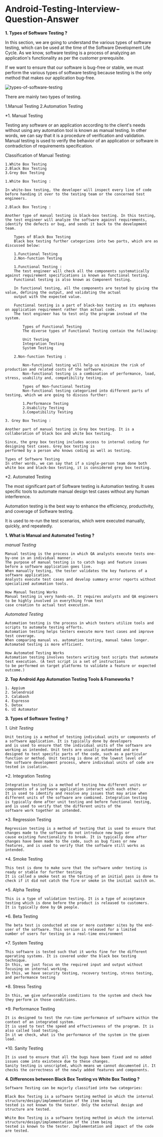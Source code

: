 # Android-Testing-Interview-Question-Answer

**1. Types of Software Testing ?**


  In this section, we are going to understand the various types of software testing, which can be used at the time 
  of the Software Development Life Cycle.
  As we know, software testing is a process of analyzing an application's functionality as per the customer prerequisite.
  
  If we want to ensure that our software is bug-free or stable, we must perform the various types of software testing because 
  testing is the only method that makes our application bug-free.
  
  ![types-of-software-testing](https://user-images.githubusercontent.com/35212651/219291961-f5019584-6bc9-4c59-8b14-b39ea3d73489.png)

  There are mainly two types of testing.
  
  1.Manual Testing
  2.Automation Testing
  
  *1. Manual Testing
  
  Testing any software or an application according to the client's needs without using any automation 
  tool is known as manual testing.
  In other words, we can say that it is a procedure of verification and validation. Manual testing is used 
  to verify the behavior of an application or software in contradiction of requirements specification.
 
  Classification of Manual Testing:
  
    1.White Box Testing
    2.Black Box Testing
    3.Grey Box Testing
    
    1.White Box Testing : 
    
    In white-box testing, the developer will inspect every line of code before handing it over to the testing team or the concerned test engineers.
    
    2.Black Box Testing :
    
    Another type of manual testing is black-box testing. In this testing, the test engineer will analyze the software against requirements, 
    identify the defects or bug, and sends it back to the development team.
    
        Types of Black Box Testing
        Black box testing further categorizes into two parts, which are as discussed below:
        
        1.Functional Testing
        2.Non-function Testing
        
        1.Functional Testing : 
        The test engineer will check all the components systematically against requirement specifications is known as functional testing. 
        Functional testing is also known as Component testing.
        
        In functional testing, all the components are tested by giving the value, defining the output, and validating the actual 
        output with the expected value.
        
        Functional testing is a part of black-box testing as its emphases on application requirement rather than actual code. 
        The test engineer has to test only the program instead of the system.
        
            Types of Functional Testing
            The diverse types of Functional Testing contain the following:

            Unit Testing
            Integration Testing
            System Testing
            
        2.Non-function Testing :
        
            Non-functional testing will help us minimize the risk of production and related costs of the software.
            Non-functional testing is a combination of performance, load, stress, usability and, compatibility testing.
            
            Types of Non-functional Testing
            Non-functional testing categorized into different parts of testing, which we are going to discuss further:

            1.Performance Testing
            2.Usability Testing
            3.Compatibility Testing
    
    3. Grey Box Testing : 
    
    Another part of manual testing is Grey box testing. It is a collaboration of black box and white box testing.

    Since, the grey box testing includes access to internal coding for designing test cases. Grey box testing is 
    performed by a person who knows coding as well as testing.

    Types of Software Testing
    In other words, we can say that if a single-person team done both white box and black-box testing, it is considered grey box testing.
    
  *2. Automated Testing
  
  The most significant part of Software testing is Automation testing. It uses specific tools to automate manual design 
  test cases without any human interference.

  Automation testing is the best way to enhance the efficiency, productivity, and coverage of Software testing.

  It is used to re-run the test scenarios, which were executed manually, quickly, and repeatedly.

 
**1. What is Manual and Automated Testing ?**


  *manual Testing*

    Manual testing is the process in which QA analysts execute tests one-by-one in an individual manner. 
    The purpose of manual testing is to catch bugs and feature issues before a software application goes live.
    When manually testing, the tester validates the key features of a software application. 
    Analysts execute test cases and develop summary error reports without specialized automation tools. 

    How Manual Testing Works
    Manual testing is very hands-on. It requires analysts and QA engineers to be highly involved in everything from test 
    case creation to actual test execution. 
  
  *Automated Testing*

    Automation testing is the process in which testers utilize tools and scripts to automate testing efforts.
    Automation testing helps testers execute more test cases and improve test coverage. 
    When comparing manual vs. automation testing, manual takes longer. Automated testing is more efficient.
  
    How Automated Testing Works
    Automation testing involves testers writing test scripts that automate test execution. (A test script is a set of instructions 
    to be performed on target platforms to validate a feature or expected outcome.)
  
**2. Top Android App Automation Testing Tools & Frameworks ?**


    1. Appium
    2. Selendroid
    3. Calabash
    4. Espresso
    5. Detox
    6. UI Automator


**3. Types of Software Testing ?**


  *1. Unit Testing*
 
    Unit testing is a method of testing individual units or components of a software application. It is typically done by developers 
    and is used to ensure that the individual units of the software are working as intended. Unit tests are usually automated and are 
    designed to test specific parts of the code, such as a particular function or method. Unit testing is done at the lowest level of 
    the software development process, where individual units of code are tested in isolation.
  
  *2. Integration Testing
  
    Integration testing is a method of testing how different units or components of a software application interact with each other. 
    It is used to identify and resolve any issues that may arise when different units of the software are combined. Integration testing 
    is typically done after unit testing and before functional testing, and is used to verify that the different units of the 
    software work together as intended.
  
  *3. Regression Testing
  
    Regression testing is a method of testing that is used to ensure that changes made to the software do not introduce new bugs or 
    cause existing functionality to break. It is typically done after changes have been made to the code, such as bug fixes or new 
    features, and is used to verify that the software still works as intended.
  
  *4. Smoke Testing
  
    This test is done to make sure that the software under testing is ready or stable for further testing 
    It is called a smoke test as the testing of an initial pass is done to check if it did not catch the fire or smoke in the initial switch on. 
  
  *5. Alpha Testing
  
    This is a type of validation testing. It is a type of acceptance testing which is done before the product is released to customers. 
    It is typically done by QA people. 
  
  *6. Beta Testing
  
    The beta test is conducted at one or more customer sites by the end-user of the software. This version is released for a limited 
    number of users for testing in a real-time environment 
  
  *7. System Testing
  
    This software is tested such that it works fine for the different operating systems. It is covered under the black box testing technique. 
    In this, we just focus on the required input and output without focusing on internal working. 
    In this, we have security testing, recovery testing, stress testing, and performance testing 
  
  *8. Stress Testing
  
    In this, we give unfavorable conditions to the system and check how they perform in those conditions. 
  
  *9. Performance Testing
  
    It is designed to test the run-time performance of software within the context of an integrated system. 
    It is used to test the speed and effectiveness of the program. It is also called load testing. 
    In it we check, what is the performance of the system in the given load.
    
  *10. Sanity Testing
  
    It is used to ensure that all the bugs have been fixed and no added issues come into existence due to these changes. 
    Sanity testing is unscripted, which means we cannot documented it. It checks the correctness of the newly added features and components.
  
  
**4. Differences between Black Box Testing vs White Box Testing ?**

    Software Testing can be majorly classified into two categories: 
 
    Black Box Testing is a software testing method in which the internal structure/design/implementation of the item being 
    tested is not known to the tester. Only the external design and structure are tested.
 
    White Box Testing is a software testing method in which the internal structure/design/implementation of the item being 
    tested is known to the tester. Implementation and impact of the code are tested.

